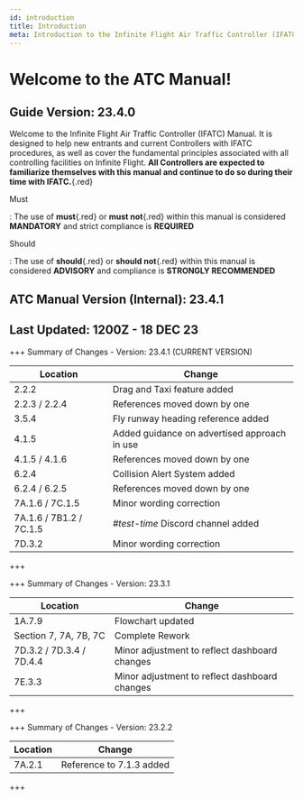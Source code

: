 ```yaml
---
id: introduction
title: Introduction
meta: Introduction to the Infinite Flight Air Traffic Controller (IFATC) Manual.
---
```


# Welcome to the ATC Manual!



## Guide Version: 23.4.0



Welcome to the Infinite Flight Air Traffic Controller (IFATC) Manual. It is designed to help new entrants and current Controllers with IFATC procedures, as well as cover the fundamental principles associated with all controlling facilities on Infinite Flight. **All Controllers are expected to familiarize themselves with this manual and continue to do so during their time with IFATC.**{.red}



Must

: The use of **must**{.red} or **must not**{.red} within this manual is considered **MANDATORY** and strict compliance is **REQUIRED**

Should

: The use of **should**{.red} or **should not**{.red} within this manual is considered **ADVISORY** and compliance is **STRONGLY RECOMMENDED**



## ATC Manual Version (Internal): 23.4.1

## Last Updated: 1200Z - 18 DEC 23



+++ Summary of Changes - Version: 23.4.1 (CURRENT VERSION)

| Location                | Change                                       |
| ----------------------- | -------------------------------------------- |
| 2.2.2                   | Drag and Taxi feature added                  |
| 2.2.3 / 2.2.4           | References moved down by one                 |
| 3.5.4                   | Fly runway heading reference added           |
| 4.1.5                   | Added guidance on advertised approach in use |
| 4.1.5 / 4.1.6           | References moved down by one                 |
| 6.2.4                   | Collision Alert System added                 |
| 6.2.4 / 6.2.5           | References moved down by one                 |
| 7A.1.6 / 7C.1.5         | Minor wording correction                     |
| 7A.1.6 / 7B1.2 / 7C.1.5 | *#test-time* Discord channel added           |
| 7D.3.2                  | Minor wording correction                     |

+++



+++ Summary of Changes - Version: 23.3.1

| Location                 | Change                                        |
| ------------------------ | --------------------------------------------- |
| 1A.7.9                   | Flowchart updated                             |
| Section 7, 7A, 7B, 7C    | Complete Rework                               |
| 7D.3.2 / 7D.3.4 / 7D.4.4 | Minor adjustment to reflect dashboard changes |
| 7E.3.3                   | Minor adjustment to reflect dashboard changes |

+++



+++ Summary of Changes - Version: 23.2.2

| Location | Change                   |
| -------- | ------------------------ |
| 7A.2.1   | Reference to 7.1.3 added |

+++


